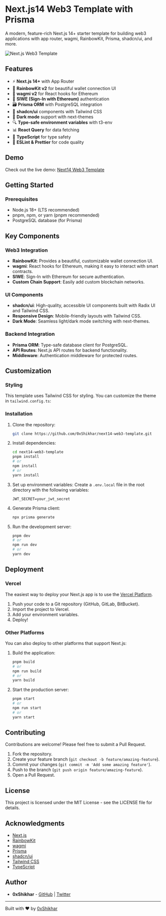 # Next.js14 Web3 Template with Prisma

A modern, feature-rich Next.js 14+ starter template for building web3 applications with app router, wagmi, RainbowKit, Prisma, shadcn/ui, and more.

![Next.js Web3 Template](https://github.com/0xShikhar/next14-web3-template/raw/main/public/og.jpg)

## Features

- ⚡️ **Next.js 14+** with App Router
- 🌈 **RainbowKit v2** for beautiful wallet connection UI
- 🧰 **wagmi v2** for React hooks for Ethereum
- 🔐 **SIWE (Sign-In with Ethereum)** authentication
- 🗃️ **Prisma ORM** with PostgreSQL integration
- 🎨 **shadcn/ui** components with Tailwind CSS
- 🌙 **Dark mode** support with next-themes
- 🔍 **Type-safe environment variables** with t3-env
- 📊 **React Query** for data fetching
- 🧩 **TypeScript** for type safety
- 🔧 **ESLint & Prettier** for code quality

## Demo

Check out the live demo: [Next14 Web3 Template](https://github.com/0xShikhar/next14-web3-template)

## Getting Started

### Prerequisites

- Node.js 18+ (LTS recommended)
- pnpm, npm, or yarn (pnpm recommended)
- PostgreSQL database (for Prisma)

## Key Components

### Web3 Integration

- **RainbowKit**: Provides a beautiful, customizable wallet connection UI.
- **wagmi**: React hooks for Ethereum, making it easy to interact with smart contracts.
- **SIWE**: Sign-In with Ethereum for secure authentication.
- **Custom Chain Support**: Easily add custom blockchain networks.

### UI Components

- **shadcn/ui**: High-quality, accessible UI components built with Radix UI and Tailwind CSS.
- **Responsive Design**: Mobile-friendly layouts with Tailwind CSS.
- **Dark Mode**: Seamless light/dark mode switching with next-themes.

### Backend Integration

- **Prisma ORM**: Type-safe database client for PostgreSQL.
- **API Routes**: Next.js API routes for backend functionality.
- **Middleware**: Authentication middleware for protected routes.

## Customization

### Styling

This template uses Tailwind CSS for styling. You can customize the theme in `tailwind.config.ts`:

### Installation

1. Clone the repository:

   ```bash
   git clone https://github.com/0xShikhar/next14-web3-template.git
   ```

2. Install dependencies:

   ```bash
   cd next14-web3-template
   pnpm install
   # or
   npm install
   # or
   yarn install
   ```

3. Set up environment variables:
   Create a `.env.local` file in the root directory with the following variables:

   ```
   JWT_SECRET=your_jwt_secret
   ```

4. Generate Prisma client:

   ```bash
   npx prisma generate
   ```

5. Run the development server:
   ```bash
   pnpm dev
   # or
   npm run dev
   # or
   yarn dev
   ```

## Deployment

### Vercel

The easiest way to deploy your Next.js app is to use the [Vercel Platform](https://vercel.com/new).

1. Push your code to a Git repository (GitHub, GitLab, BitBucket).
2. Import the project to Vercel.
3. Add your environment variables.
4. Deploy!

### Other Platforms

You can also deploy to other platforms that support Next.js:

1. Build the application:

   ```bash
   pnpm build
   # or
   npm run build
   # or
   yarn build
   ```

2. Start the production server:
   ```bash
   pnpm start
   # or
   npm run start
   # or
   yarn start
   ```

## Contributing

Contributions are welcome! Please feel free to submit a Pull Request.

1. Fork the repository.
2. Create your feature branch (`git checkout -b feature/amazing-feature`).
3. Commit your changes (`git commit -m 'Add some amazing feature'`).
4. Push to the branch (`git push origin feature/amazing-feature`).
5. Open a Pull Request.

## License

This project is licensed under the MIT License - see the LICENSE file for details.

## Acknowledgments

- [Next.js](https://nextjs.org/)
- [RainbowKit](https://www.rainbowkit.com/)
- [wagmi](https://wagmi.sh/)
- [Prisma](https://www.prisma.io/)
- [shadcn/ui](https://ui.shadcn.com/)
- [Tailwind CSS](https://tailwindcss.com/)
- [TypeScript](https://www.typescriptlang.org/)

## Author

- **0xShikhar** - [GitHub](https://github.com/0xShikhar) | [Twitter](https://twitter.com/0xshikhar)

---

Built with ❤️ by [0xShikhar](https://0xshikhar.xyz)

```

```
